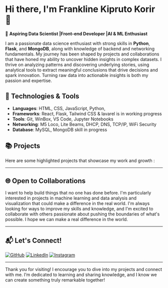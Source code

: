# Hi there, I'm Frankline Kipruto Korir  👋

🚀 **Aspiring Data Scientist |Front-end Developer |AI & ML Enthusiast**

I am a passionate data science enthusiast with strong skills in **Python**, **Flask**, and **MongoDB**, along with knowledge of backend and networking fundamentals. My journey has been shaped by projects and collaborations that have honed my ability to uncover hidden insights in complex datasets. I thrive on analyzing patterns and discovering underlying stories, using analytical tools to extract meaningful conclusions that drive decisions and spark innovation. Turning raw data into actionable insights is both my passion and expertise.

## 🔧 Technologies & Tools

- **Languages**: HTML, CSS, JavaScript, Python, 
- **Frameworks**: React, Flask, Tailwind CSS & lavarel is in working progress
- **Tools**: Git, WinBox, VS Code, Jupyter Notebooks
- **Networking**: M5 Loco, Lite Beams, DHCP, DNS, TCP/IP, WiFi Security
- **Database**: MySQL, MongoDB skill in progress

## 📚 Projects

Here are some highlighted projects that showcase my work and growth :




---

## 🌐 Open to Collaborations

I want to help build things that no one has done before. I'm particularly interested in projects in machine learning and data analysis and visualization that could make a difference in the real world. I'm always looking for ways to improve my skills and knowledge, and I'm excited to collaborate with others passionate about pushing the boundaries of what's possible. I hope we can make a real difference in the world.

---

## 📬 Let's Connect!

[![GitHub](https://img.shields.io/badge/-GitHub-333?style=flat-square&logo=github)](https://github.com/kiprutoKE)
[![LinkedIn](https://img.shields.io/badge/-LinkedIn-blue?style=flat-square&logo=linkedin)](https://linkedin.com/in/frankline-kipruto-2516141b0)
[![Instagram](https://img.shields.io/badge/-GitHub-333?style=flat-square&logo=instagram)](https://instagram.com/_frankline._/)

---
Thank you for visiting! I encourage you to dive into my projects and connect with me. I’m dedicated to learning and sharing knowledge, and I know we can create something truly remarkable together! 
